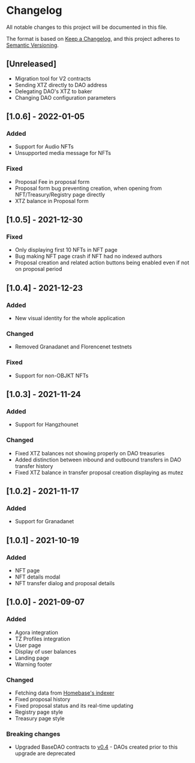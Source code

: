 # Changelog
All notable changes to this project will be documented in this file.

The format is based on [Keep a Changelog](https://keepachangelog.com/en/1.0.0/),
and this project adheres to [Semantic Versioning](https://semver.org/spec/v2.0.0.html).

## [Unreleased]
- Migration tool for V2 contracts
- Sending XTZ directly to DAO address
- Delegating DAO's XTZ to baker
- Changing DAO configuration parameters

## [1.0.6] - 2022-01-05
### Added
- Support for Audio NFTs
- Unsupported media message for NFTs

### Fixed
- Proposal Fee in proposal form
- Proposal form bug preventing creation, when opening from NFT/Treasury/Registry page directly
- XTZ balance in Proposal form

## [1.0.5] - 2021-12-30
### Fixed
- Only displaying first 10 NFTs in NFT page
- Bug making NFT page crash if NFT had no indexed authors
- Proposal creation and related action buttons being enabled even if not on proposal period

## [1.0.4] - 2021-12-23
### Added
- New visual identity for the whole application

### Changed
- Removed Granadanet and Florencenet testnets

### Fixed
- Support for non-OBJKT NFTs

## [1.0.3] - 2021-11-24
### Added
- Support for Hangzhounet

### Changed
- Fixed XTZ balances not showing properly on DAO treasuries
- Added distinction between inbound and outbound transfers in DAO transfer history
- Fixed XTZ balance in transfer proposal creation displaying as mutez

## [1.0.2] - 2021-11-17
### Added
- Support for Granadanet

## [1.0.1] - 2021-10-19
### Added
- NFT page
- NFT details modal
- NFT transfer dialog and proposal details

## [1.0.0] - 2021-09-07
### Added
- Agora integration
- TZ Profiles integration
- User page
- Display of user balances
- Landing page
- Warning footer

### Changed
- Fetching data from [Homebase's indexer](https://github.com/dOrgTech/homebase-indexer)
- Fixed proposal history
- Fixed proposal status and its real-time updating
- Registry page style
- Treasury page style

### Breaking changes
- Upgraded BaseDAO contracts to [v0.4](https://github.com/tezos-commons/baseDAO/tree/b3aa7886950d4f1eb65816ed726ce69e77e14472) - DAOs created prior to this upgrade are deprecated